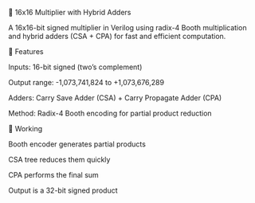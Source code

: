 🔹 16x16 Multiplier with Hybrid Adders

A 16x16-bit signed multiplier in Verilog using radix-4 Booth multiplication and hybrid adders (CSA + CPA) for fast and efficient computation.

🔹 Features

Inputs: 16-bit signed (two’s complement)

Output range: -1,073,741,824 to +1,073,676,289

Adders: Carry Save Adder (CSA) + Carry Propagate Adder (CPA)

Method: Radix-4 Booth encoding for partial product reduction

🔹 Working  

Booth encoder generates partial products

CSA tree reduces them quickly

CPA performs the final sum

Output is a 32-bit signed product
